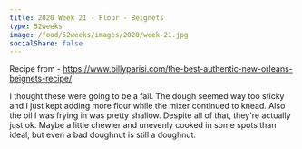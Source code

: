 ```yaml
---
title: 2020 Week 21 - Flour - Beignets
type: 52weeks
image: /food/52weeks/images/2020/week-21.jpg
socialShare: false
---
```


Recipe from - https://www.billyparisi.com/the-best-authentic-new-orleans-beignets-recipe/

I thought these were going to be a fail.  The dough seemed way too sticky and I just kept adding more flour while the mixer continued to knead.  Also the oil I was frying in was pretty shallow.  Despite all of that, they're actually just ok.  Maybe a little chewier and unevenly cooked in some spots than ideal, but even a bad doughnut is still a doughnut.
